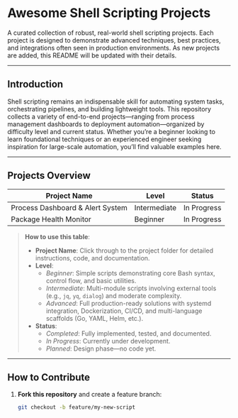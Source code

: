 # Awesome Shell Scripting Projects

A curated collection of robust, real-world shell scripting projects. Each project is designed to demonstrate advanced techniques, best practices, and integrations often seen in production environments. As new projects are added, this README will be updated with their details.

---

## Introduction

Shell scripting remains an indispensable skill for automating system tasks, orchestrating pipelines, and building lightweight tools. This repository collects a variety of end-to-end projects—ranging from process management dashboards to deployment automation—organized by difficulty level and current status. Whether you’re a beginner looking to learn foundational techniques or an experienced engineer seeking inspiration for large-scale automation, you’ll find valuable examples here.

---

## Projects Overview

| Project Name                     | Level        | Status      |
| -------------------------------- | ------------ | ----------- |
| Process Dashboard & Alert System | Intermediate | In Progress |
| Package Health Monitor|Beginner | In Progress |

> **How to use this table**:
>
> - **Project Name**: Click through to the project folder for detailed instructions, code, and documentation.
> - **Level**:
>   - _Beginner_: Simple scripts demonstrating core Bash syntax, control flow, and basic utilities.
>   - _Intermediate_: Multi-module scripts involving external tools (e.g., `jq`, `yq`, `dialog`) and moderate complexity.
>   - _Advanced_: Full production-ready solutions with systemd integration, Dockerization, CI/CD, and multi-language scaffolds (Go, YAML, Helm, etc.).
> - **Status**:
>   - _Completed_: Fully implemented, tested, and documented.
>   - _In Progress_: Currently under development.
>   - _Planned_: Design phase—no code yet.

---

## How to Contribute

1. **Fork this repository** and create a feature branch:
   ```bash
   git checkout -b feature/my-new-script
   ```
